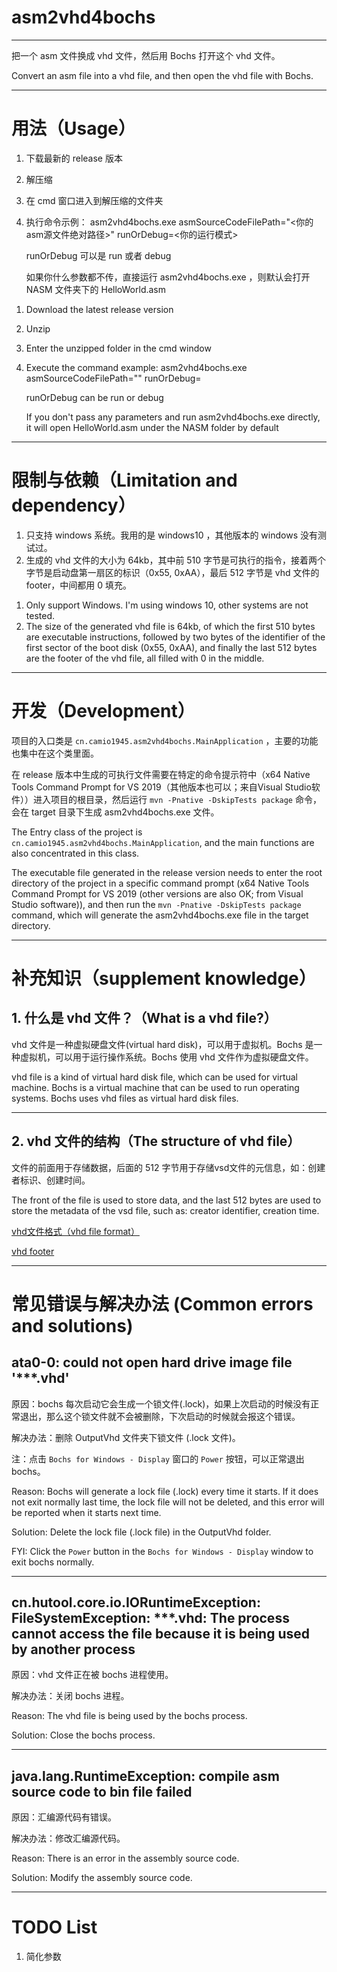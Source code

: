 # asm2vhd4bochs

***

把一个 asm 文件换成 vhd 文件，然后用 Bochs 打开这个 vhd 文件。

Convert an asm file into a vhd file, and then open the vhd file with Bochs.



***

# 用法（Usage）

1. 下载最新的 release 版本
2. 解压缩
3. 在 cmd 窗口进入到解压缩的文件夹
4. 执行命令示例： asm2vhd4bochs.exe asmSourceCodeFilePath="<你的asm源文件绝对路径>" runOrDebug=<你的运行模式>

   runOrDebug 可以是 run 或者 debug

   如果你什么参数都不传，直接运行 asm2vhd4bochs.exe ，则默认会打开 NASM 文件夹下的 HelloWorld.asm

<p>

1. Download the latest release version
2. Unzip
3. Enter the unzipped folder in the cmd window
4. Execute the command example: asm2vhd4bochs.exe asmSourceCodeFilePath="<your asm source file absolute path>" runOrDebug=<your running mode>

   runOrDebug can be run or debug

   If you don't pass any parameters and run asm2vhd4bochs.exe directly, it will open HelloWorld.asm under the NASM folder by default

***

# 限制与依赖（Limitation and dependency）

1. 只支持 windows 系统。我用的是 windows10 ，其他版本的 windows 没有测试过。
2. 生成的 vhd 文件的大小为 64kb，其中前 510 字节是可执行的指令，接着两个字节是启动盘第一扇区的标识（0x55, 0xAA），最后 512 字节是 vhd 文件的footer，中间都用 0 填充。

<p>

1. Only support Windows. I'm using windows 10, other systems are not tested.
2. The size of the generated vhd file is 64kb, of which the first 510 bytes are executable instructions, followed by two bytes of the identifier of the first sector of the boot disk (0x55, 0xAA), and finally the last 512 bytes are the footer of the vhd file, all filled with 0 in the middle.

***

# 开发（Development）

项目的入口类是 `cn.camio1945.asm2vhd4bochs.MainApplication` ，主要的功能也集中在这个类里面。

在 release 版本中生成的可执行文件需要在特定的命令提示符中（x64 Native Tools Command Prompt for VS 2019（其他版本也可以；来自Visual Studio软件））进入项目的根目录，然后运行 `mvn -Pnative -DskipTests package` 命令，会在 target 目录下生成 asm2vhd4bochs.exe 文件。

<p>

The Entry class of the project is `cn.camio1945.asm2vhd4bochs.MainApplication`, and the main functions are also concentrated in this class.

The executable file generated in the release version needs to enter the root directory of the project in a specific command prompt (x64 Native Tools Command Prompt for VS 2019 (other versions are also OK; from Visual Studio software)), and then run the `mvn -Pnative -DskipTests package` command, which will generate the asm2vhd4bochs.exe file in the target directory.

***

# 补充知识（supplement knowledge）

## 1. 什么是 vhd 文件？（What is a vhd file?）

vhd 文件是一种虚拟硬盘文件(virtual hard disk)，可以用于虚拟机。Bochs 是一种虚拟机，可以用于运行操作系统。Bochs 使用 vhd 文件作为虚拟硬盘文件。

<p>

vhd file is a kind of virtual hard disk file, which can be used for virtual machine. Bochs is a virtual machine that can be used to run operating systems. Bochs uses vhd files as virtual hard disk files.

***

## 2. vhd 文件的结构（The structure of vhd file）

文件的前面用于存储数据，后面的 512 字节用于存储vsd文件的元信息，如：创建者标识、创建时间。

<p>

The front of the file is used to store data, and the last 512 bytes are used to store the metadata of the vsd file, such as: creator identifier, creation time.

[vhd文件格式（vhd file format）](https://download.microsoft.com/download/f/f/e/ffef50a5-07dd-4cf8-aaa3-442c0673a029/Virtual%20Hard%20Disk%20Format%20Spec_10_18_06.doc)

[vhd footer](https://github.com/libyal/libvhdi/blob/main/documentation/Virtual%20Hard%20Disk%20(VHD)%20image%20format.asciidoc#2-footer)

***

# 常见错误与解决办法 (Common errors and solutions)

## ata0-0: could not open hard drive image file '***.vhd'

原因：bochs 每次启动它会生成一个锁文件(.lock)，如果上次启动的时候没有正常退出，那么这个锁文件就不会被删除，下次启动的时候就会报这个错误。

解决办法：删除 OutputVhd 文件夹下锁文件 (.lock 文件)。

注：点击 `Bochs for Windows - Display` 窗口的 `Power` 按钮，可以正常退出 bochs。

<p>

Reason: Bochs will generate a lock file (.lock) every time it starts. If it does not exit normally last time, the lock file will not be deleted, and this error will be reported when it starts next time.

Solution: Delete the lock file (.lock file) in the OutputVhd folder.

FYI: Click the `Power` button in the `Bochs for Windows - Display` window to exit bochs normally.

***

## cn.hutool.core.io.IORuntimeException: FileSystemException: ***.vhd: The process cannot access the file because it is being used by another process

原因：vhd 文件正在被 bochs 进程使用。

解决办法：关闭 bochs 进程。

<p>

Reason: The vhd file is being used by the bochs process.

Solution: Close the bochs process.

***

## java.lang.RuntimeException: compile asm source code to bin file failed

原因：汇编源代码有错误。

解决办法：修改汇编源代码。

<p>

Reason: There is an error in the assembly source code.

Solution: Modify the assembly source code.


***

# TODO List

1. 简化参数
